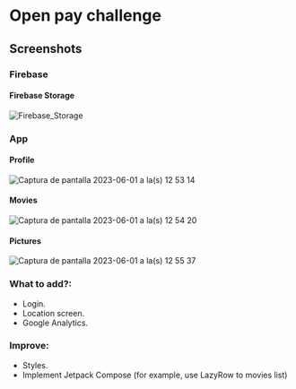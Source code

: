 # Open pay challenge

## Screenshots
### Firebase

#### Firebase Storage

![Firebase_Storage](https://github.com/jcruz-wolox/open_pay_challenge/assets/51958340/d264ed50-1f29-41d8-8f44-ed8e55a0cc2e)

### App

#### Profile

![Captura de pantalla 2023-06-01 a la(s) 12 53 14](https://github.com/jcruz-wolox/open_pay_challenge/assets/51958340/aa508d9a-25f4-4d26-ad64-2c9f62c3a5ae)

#### Movies

![Captura de pantalla 2023-06-01 a la(s) 12 54 20](https://github.com/jcruz-wolox/open_pay_challenge/assets/51958340/4d08c15a-f97d-4b12-b23f-fba7288c925e)

#### Pictures

![Captura de pantalla 2023-06-01 a la(s) 12 55 37](https://github.com/jcruz-wolox/open_pay_challenge/assets/51958340/123c700b-e6d1-4e32-b993-742643ab7197)

### What to add?:
*  Login.
*  Location screen.
*  Google Analytics.

### Improve:
* Styles.
* Implement Jetpack Compose (for example, use LazyRow to movies list)

